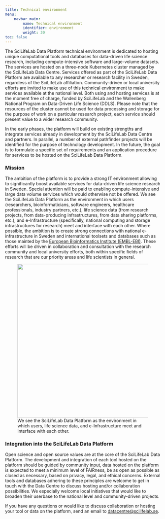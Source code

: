 ```yaml
---
title: Technical environment
menu:
    navbar_main:
        name: Technical environment
        identifier: environment
        weight: 30
toc: false
---
```


The SciLifeLab Data Platform technical environment is dedicated to hosting unique computational tools and databases for data-driven life science research, including compute-intensive software and large-volume datasets. The services are hosted on a three-node Kubernetes cluster managed by the SciLifeLab Data Centre. Services offered as part of the SciLifeLab Data Platform are available to any researcher or research facility in Sweden, regardless of the SciLifeLab affiliation. Community-driven or local university efforts are invited to make use of this technical environment to make services available at the national level. Both using and hosting services is at the moment free of charge, funded by SciLifeLab and the Wallenberg National Program on Data-Driven Life Science (DDLS). Please note that the resources of the cluster cannot be used for data processing and storage for the purpose of work on a particular research project, each service should present value to a wider research community.

In the early phases, the platform will build on existing strengths and integrate services already in development by the SciLifeLab Data Centre and partners. In parallel, a number of external pathfinder projects will be identified for the purpose of technology development. In the future, the goal is to formulate a specific set of requirements and an application procedure for services to be hosted on the SciLifeLab Data Platform.

### Mission

The ambition of the platform is to provide a strong IT environment allowing to significantly boost available services for data-driven life science research in Sweden. Special attention will be paid to enabling compute-intensive and large data volume services which would otherwise not be offered. We see the SciLifeLab Data Platform as the environment in which users (researchers, bioinformaticians, software engineers, healthcare professionals, industry partners, etc.), life science data (from research projects, from data-producing infrastructures, from data sharing platforms, etc.), and e-Infrastructure (specifically, national computing and storage infrastructures for research) meet and interface with each other. Where possible, the ambition is to create strong connections with national e-infrastructure in Sweden and international toolsets and databases such as those mainted by the [European Bioinformatics Institute (EMBL-EBI)](https://www.ebi.ac.uk/). These efforts will be driven in collaboration and consultation with the research community and local university efforts, both within specific fields of research that are our priority areas and life scientists in general.

<figure class="mt-2 mb-2 figure w-100 text-center">
  <img src="/img/environment/users_data_einfra_illustration.png" class="figure-img img-fluid rounded" width="500">
  <figcaption class="figure-caption">We see the SciLifeLab Data Platform as the environment in which users, life science data, and e-Infrastructure meet and interface with each other.</figcaption>
</figure>

### Integration into the SciLifeLab Data Platform

Open science and open source values are at the core of the SciLifeLab Data Platform. The development and integration of each tool hosted on the platform should be guided by community input, data hosted on the platform is expected to meet a minimum level of FAIRness, be as open as possible as closed as necessary, based on privacy, legal, and ethical concerns. External tools and databases adhering to these principles are welcome to get in touch with the Data Centre to discuss hosting and/or collaboration possibilities. We especially welcome local initiatives that would like to broaden their userbase to the national level and community-driven projects.

If you have any questions or would like to discuss collaboration or hosting your tool or data on the platform, send an email to datacentre@scilifelab.se.
